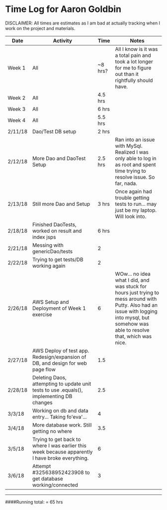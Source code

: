 # Time Log for Aaron Goldbin

DISCLAIMER: All times are estimates as I am bad at actually tracking when I work on the project and materials.

| Date | Activity | Time | Notes |
|------|----------|------|-------|
| Week 1 | All | ~8 hrs? | All I know is it was a total pain and took a lot longer for me to figure out than it rightfully should have.|
| Week 2 | All | 4.5 hrs | |
| Week 3 | All | 6 hrs | |
| Week 4 | All | 5.5 hrs | |
| 2/11/18 | Dao/Test DB setup | 2 hrs | |
| 2/12/18 | More Dao and DaoTest Setup| 2.5 hrs | Ran into an issue with MySql. Realized I was only able to log in as root and spent time trying to resolve issue. So far, nada. |
| 2/13/18 | Still more Dao and Setup| 3 hrs | Once again had trouble getting tests to run... may just be my laptop. Will look into. |
| 2/18/18 | Finished DaoTests, worked on result and index jsps | 6 hrs | |
| 2/21/18 | Messing with genericDao/tests| 2 | |
| 2/22/18 | Trying to get tests/DB working again| 2 | |
| 2/26/18 | AWS Setup and Deployment of Week 1 exercise | 6 | WOw... no idea what I did, and was stuck for hours just trying to mess around with Putty. Also had an issue with logging into mysql, but somehow was able to resolve that, which was nice. |
| 2/27/18 | AWS Deploy of test app. Redesign/expansion of DB, and design for web page flow  | 1.5 |  |
| 2/28/18 | Deleting Daos, attempting to update unit tests to use .equals(), implementing DB changes | 2.5 |  |
| 3/3/18  | Working on db and data entry... Taking fo'eva'... | 4 | |
| 3/4/18  | More database work. Still getting no where | 3.5 |  |
| 3/5/18  | Trying to get back to where I was earlier this week because apparently I have broke everything. | 6 |  |
| 3/6/18  | Attempt #325638952423908 to get database working/connected | 3 |  |
---
####Running total: = 65 hrs